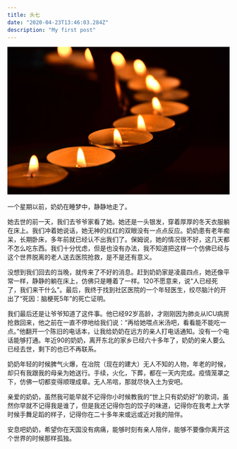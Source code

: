 ```yaml
---
title: 头七
date: "2020-04-23T13:46:03.284Z"
description: "My first post"
---
```


![头七](头七.jpg)

一个星期以前，奶奶在睡梦中，静静地走了。

她去世的前一天，我们去爷爷家看了她。她还是一头银发，穿着厚厚的冬天衣服躺在床上。我们冲着她说话，她无神的红红的双眼没有一点点反应。奶奶患有老年痴呆，长期卧床，多年前就已经认不出我们了。保姆说，她的情况很不好，这几天都不怎么吃东西。我们十分忧虑，但是也没有办法，我不知道把这样一个仿佛已经与这个世界脱离的老人送去医院抢救，是不是还有意义。

没想到我们回去的当晚，就传来了不好的消息。赶到奶奶家是凌晨四点，她还像平常一样，静静的躺在床上，仿佛只是睡着了一样。120不愿意来，说“人已经死了，我们来干什么”。最后，我终于找到社区医院的一个年轻医生，绞尽脑汁的开出了“死因：脑梗死5年”的死亡证明。

我们最后还是让爷爷知道了这件事。他已经92岁高龄，才刚刚因为肺炎从ICU病房抢救回来，他之前在一直不停地给我们说：“再给她喂点米汤吧，看看能不能吃一点。”他翻开一个陈旧的电话本，让我给奶奶在远方的亲人打电话通知。没有一个电话能够打通。年近90的奶奶，离开东北的家乡已经六十多年了，奶奶的亲人要么已经去世，剩下的也已不再联系。

奶奶年轻的时候脾气火爆，在冶院（现在的建大）无人不知的人物，年老的时候，却只有我跟我的母亲为她送行。手续，火化，下葬，都在一天内完成。疫情笼罩之下，仿佛一切都变得顺理成章。无人吊唁，那就尽快入土为安吧。

亲爱的奶奶，虽然我可能早就不记得你小时候教我的“世上只有奶奶好”的歌词，虽然你早就不记得我是谁了，但是我还记得你包的饺子的味道，记得你在我考上大学时候手舞足蹈的样子，记得你在二十多年来或远或近对我的陪伴。

安息吧奶奶，希望你在天国没有病痛，能够时刻有亲人陪伴，能够不要像你离开这个世界的时候那样孤独。